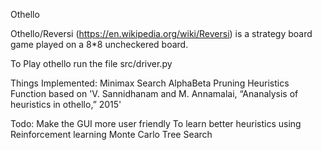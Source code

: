 Othello

Othello/Reversi (https://en.wikipedia.org/wiki/Reversi) is a strategy board game played on a 8*8 uncheckered board.

To Play othello run the file src/driver.py

Things Implemented:
Minimax Search
AlphaBeta Pruning
Heuristics Function based on 'V. Sannidhanam and M. Annamalai, “Ananalysis of heuristics in othello,” 2015'

Todo:
Make the GUI more user friendly
To learn better heuristics using Reinforcement learning
Monte Carlo Tree Search
